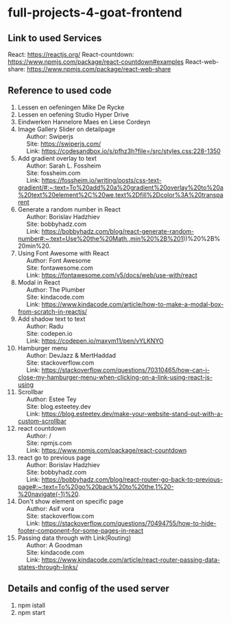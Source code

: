 # full-projects-4-goat-frontend

Link to used Services
--------------------------
React: https://reactjs.org/
React-countdown: https://www.npmjs.com/package/react-countdown#examples 
React-web-share: https://www.npmjs.com/package/react-web-share

Reference to used code
--------------------------
1. Lessen en oefeningen Mike De Rycke
2. Lessen en oefening Studio Hyper Drive
3. Eindwerken Hannelore Maes en Liese Cordeyn
4. Image Gallery Slider on detailpage <br/>
&nbsp;&nbsp;&nbsp;&nbsp;&nbsp;Author: Swiperjs <br/>
&nbsp;&nbsp;&nbsp;&nbsp;&nbsp;Site: https://swiperjs.com/ <br/>
&nbsp;&nbsp;&nbsp;&nbsp;&nbsp;Link: https://codesandbox.io/s/pfhz3h?file=/src/styles.css:228-1350
5. Add gradient overlay to text <br/>
&nbsp;&nbsp;&nbsp;&nbsp;&nbsp;Author: Sarah L. Fossheim <br/>
&nbsp;&nbsp;&nbsp;&nbsp;&nbsp;Site: fossheim.com <br/>
&nbsp;&nbsp;&nbsp;&nbsp;&nbsp;Link: https://fossheim.io/writing/posts/css-text-gradient/#:~:text=To%20add%20a%20gradient%20overlay%20to%20a%20text%20element%2C%20we,text%2Dfill%2Dcolor%3A%20transparent
6. Generate a random number in React  <br/>
&nbsp;&nbsp;&nbsp;&nbsp;&nbsp;Author: Borislav Hadzhiev <br/>
&nbsp;&nbsp;&nbsp;&nbsp;&nbsp;Site: bobbyhadz.com <br/>
&nbsp;&nbsp;&nbsp;&nbsp;&nbsp;Link: https://bobbyhadz.com/blog/react-generate-random-number#:~:text=Use%20the%20Math.,min%20%2B%201))%20%2B%20min%20.
7. Using Font Awesome with React  <br/>
&nbsp;&nbsp;&nbsp;&nbsp;&nbsp;Author: Font Awesome <br/>
&nbsp;&nbsp;&nbsp;&nbsp;&nbsp;Site: fontawesome.com <br/>
&nbsp;&nbsp;&nbsp;&nbsp;&nbsp;Link: https://fontawesome.com/v5/docs/web/use-with/react
8. Modal in React  <br/>
&nbsp;&nbsp;&nbsp;&nbsp;&nbsp;Author: The Plumber <br/>
&nbsp;&nbsp;&nbsp;&nbsp;&nbsp;Site: kindacode.com <br/>
&nbsp;&nbsp;&nbsp;&nbsp;&nbsp;Link: https://www.kindacode.com/article/how-to-make-a-modal-box-from-scratch-in-reactjs/
9. Add shadow text to text <br/>
&nbsp;&nbsp;&nbsp;&nbsp;&nbsp;Author: Radu <br/>
&nbsp;&nbsp;&nbsp;&nbsp;&nbsp;Site: codepen.io <br/>
&nbsp;&nbsp;&nbsp;&nbsp;&nbsp;Link: https://codepen.io/maxym11/pen/vYLKNYO
10. Hamburger menu <br/>
&nbsp;&nbsp;&nbsp;&nbsp;&nbsp;Author: DevJazz & MertHaddad <br/>
&nbsp;&nbsp;&nbsp;&nbsp;&nbsp;Site: stackoverflow.com <br/>
&nbsp;&nbsp;&nbsp;&nbsp;&nbsp;Link: https://stackoverflow.com/questions/70310465/how-can-i-close-my-hamburger-menu-when-clicking-on-a-link-using-react-js-using
11. Scrollbar <br/>
&nbsp;&nbsp;&nbsp;&nbsp;&nbsp;Author: Estee Tey <br/>
&nbsp;&nbsp;&nbsp;&nbsp;&nbsp;Site: blog.esteetey.dev <br/>
&nbsp;&nbsp;&nbsp;&nbsp;&nbsp;Link: https://blog.esteetey.dev/make-your-website-stand-out-with-a-custom-scrollbar
12. react countdown <br/>
&nbsp;&nbsp;&nbsp;&nbsp;&nbsp;Author: / <br/>
&nbsp;&nbsp;&nbsp;&nbsp;&nbsp;Site: npmjs.com <br/>
&nbsp;&nbsp;&nbsp;&nbsp;&nbsp;Link: https://www.npmjs.com/package/react-countdown 
13. react go to previous page <br/>
&nbsp;&nbsp;&nbsp;&nbsp;&nbsp;Author: Borislav Hadzhiev  <br/>
&nbsp;&nbsp;&nbsp;&nbsp;&nbsp;Site: bobbyhadz.com <br/>
&nbsp;&nbsp;&nbsp;&nbsp;&nbsp;Link: https://bobbyhadz.com/blog/react-router-go-back-to-previous-page#:~:text=To%20go%20back%20to%20the,1%20-%20navigate(-1)%20.
14. Don't show element on specific page <br/>
&nbsp;&nbsp;&nbsp;&nbsp;&nbsp;Author: Asif vora  <br/>
&nbsp;&nbsp;&nbsp;&nbsp;&nbsp;Site: stackoverflow.com <br/>
&nbsp;&nbsp;&nbsp;&nbsp;&nbsp;Link: https://stackoverflow.com/questions/70494755/how-to-hide-footer-component-for-some-pages-in-react
14. Passing data through with Link(Routing) <br/>
&nbsp;&nbsp;&nbsp;&nbsp;&nbsp;Author: A Goodman  <br/>
&nbsp;&nbsp;&nbsp;&nbsp;&nbsp;Site: kindacode.com <br/>
&nbsp;&nbsp;&nbsp;&nbsp;&nbsp;Link: https://www.kindacode.com/article/react-router-passing-data-states-through-links/

Details and config of the used server
--------------------------
1. npm istall
2. npm start
